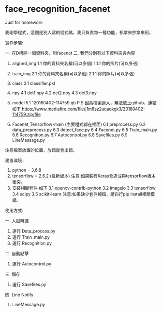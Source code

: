 # face_recognition_facenet
Just for homework

我剛學程式，這個是別人寫的程式碼，我只負責每一種功能，都拿來抄拿來用。

實作步驟: 

一. 在D槽開一個資料夾，叫facenet
二. 我們分別有以下資料夾與內容

1. aligned_img
   1.1 你的資料夾名稱(可以多個)
      1.1.1 你的照片(可以多張)

2. train_img
   2.1 你的資料夾名稱(可以多個)
      2.1.1 你的照片(可以多張)

3. class 
   3.1 classifier.pkl

4. npy
   4.1 det1.npy
   4.2 det2.npy
   4.3 det3.npy

5. model 
   5.1 120180402-114759.qb
   P.S 因為檔案過大，無法放上github，連結如下
https://www.mediafire.com/file/j1m8sz2uqaokgk3/20180402-114759.zip/file

6. Facenet_Tensorflow-main (主要程式都在裡面)
   6.1 preprocess.py
   6.2 data_preprocess.py
   6.3 detect_face.py
   6.4 Facenet.py
   6.5 Train_main.py
   6.6 Recognition.py
   6.7 Autocontrol.py
   6.8 Savefiles.py
   6.9 LineMessage.py

注意檔案放置的位置，放錯就會出錯。

建置環境 : 
1. python = 3.6.8
2. tensorflow = 2.6.2 (最新版本)
注意:如果裝有Keras會造成與tensorflow版本衝突。
3. 安裝相關套件 如下
   3.1 opencv-contrib-python
   3.2 imageio
   3.3 tensorflow
   3.4 scipy
   3.5 scikit-learn
注意:如果缺少套件報錯，請自行pip install相關模組。

使用方式:

一. 人臉辨識
1. 運行 Data_process.py
2. 運行 Train_main.py
3. 運行 Recognition.py

二. 自動點擊
1. 運行 Autocontrol.py

三. 儲存
1. 運行 Savefiles.py

四. Line Notify
1. LineMessage.py
